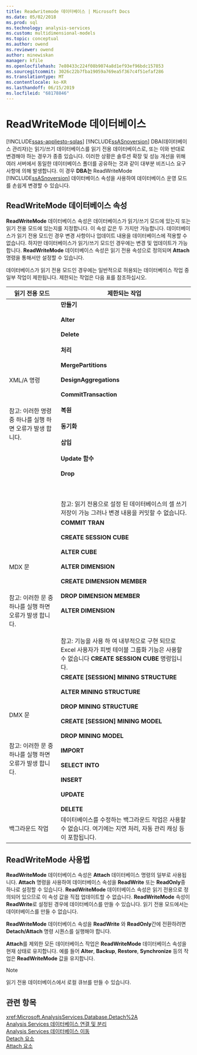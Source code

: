 ```yaml
---
title: Readwritemode 데이터베이스 | Microsoft Docs
ms.date: 05/02/2018
ms.prod: sql
ms.technology: analysis-services
ms.custom: multidimensional-models
ms.topic: conceptual
ms.author: owend
ms.reviewer: owend
author: minewiskan
manager: kfile
ms.openlocfilehash: 7e80433c224f08b9074a8d1ef93ef96bdc157853
ms.sourcegitcommit: 3026c22b7fba19059a769ea5f367c4f51efaf286
ms.translationtype: MT
ms.contentlocale: ko-KR
ms.lasthandoff: 06/15/2019
ms.locfileid: "68178846"
---
```

# <a name="database-readwritemodes"></a>ReadWriteMode 데이터베이스
[!INCLUDE[ssas-appliesto-sqlas](../../includes/ssas-appliesto-sqlas.md)]
  [!INCLUDE[ssASnoversion](../../includes/ssasnoversion-md.md)] DBA(데이터베이스 관리자)는 읽기/쓰기 데이터베이스를 읽기 전용 데이터베이스로, 또는 이와 반대로 변경해야 하는 경우가 종종 있습니다. 이러한 상황은 솔루션 확장 및 성능 개선을 위해 여러 서버에서 동일한 데이터베이스 폴더를 공유하는 것과 같이 대부분 비즈니스 요구 사항에 의해 발생합니다. 이 경우 **DBA는** ReadWriteMode [!INCLUDE[ssASnoversion](../../includes/ssasnoversion-md.md)] 데이터베이스 속성을 사용하여 데이터베이스 운영 모드를 손쉽게 변경할 수 있습니다.  
  
## <a name="readwritemode-database-property"></a>ReadWriteMode 데이터베이스 속성  
 **ReadWriteMode** 데이터베이스 속성은 데이터베이스가 읽기/쓰기 모드에 있는지 또는 읽기 전용 모드에 있는지를 지정합니다. 이 속성 값은 두 가지만 가능합니다. 데이터베이스가 읽기 전용 모드인 경우 변경 사항이나 업데이트 내용을 데이터베이스에 적용할 수 없습니다. 하지만 데이터베이스가 읽기/쓰기 모드인 경우에는 변경 및 업데이트가 가능합니다. **ReadWriteMode** 데이터베이스 속성은 읽기 전용 속성으로 정의되며 **Attach** 명령을 통해서만 설정할 수 있습니다.  
  
 데이터베이스가 읽기 전용 모드인 경우에는 일반적으로 허용되는 데이터베이스 작업 중 일부 작업이 제한됩니다. 제한되는 작업은 다음 표를 참조하십시오.  
  
|읽기 전용 모드|제한되는 작업|  
|-------------------|---------------------------|  
|XML/A 명령<br /><br /> <br /><br /> 참고: 이러한 명령 중 하나를 실행 하면 오류가 발생 합니다.|**만들기**<br /><br /> **Alter**<br /><br /> **Delete**<br /><br /> **처리**<br /><br /> **MergePartitions**<br /><br /> **DesignAggregations**<br /><br /> **CommitTransaction**<br /><br /> **복원**<br /><br /> **동기화**<br /><br /> **삽입**<br /><br /> **Update 함수**<br /><br /> **Drop**<br /><br /> <br /><br /> 참고: 읽기 전용으로 설정 된 데이터베이스의 셀 쓰기 저장이 가능 그러나 변경 내용을 커밋할 수 없습니다.|  
|MDX 문<br /><br /> <br /><br /> 참고: 이러한 문 중 하나를 실행 하면 오류가 발생 합니다.|**COMMIT TRAN**<br /><br /> **CREATE SESSION CUBE**<br /><br /> **ALTER CUBE**<br /><br /> **ALTER DIMENSION**<br /><br /> **CREATE DIMENSION MEMBER**<br /><br /> **DROP DIMENSION MEMBER**<br /><br /> **ALTER DIMENSION**<br /><br /> <br /><br /> 참고: 기능을 사용 하 여 내부적으로 구현 되므로 Excel 사용자가 피벗 테이블 그룹화 기능은 사용할 수 없습니다 **CREATE SESSION CUBE** 명령입니다.|  
|DMX 문<br /><br /> <br /><br /> 참고: 이러한 문 중 하나를 실행 하면 오류가 발생 합니다.|**CREATE [SESSION] MINING STRUCTURE**<br /><br /> **ALTER MINING STRUCTURE**<br /><br /> **DROP MINING STRUCTURE**<br /><br /> **CREATE [SESSION] MINING MODEL**<br /><br /> **DROP MINING MODEL**<br /><br /> **IMPORT**<br /><br /> **SELECT INTO**<br /><br /> **INSERT**<br /><br /> **UPDATE**<br /><br /> **DELETE**|  
|백그라운드 작업|데이터베이스를 수정하는 백그라운드 작업은 사용할 수 없습니다. 여기에는 지연 처리, 자동 관리 캐싱 등이 포함됩니다.|  
  
## <a name="readwritemode-usage"></a>ReadWriteMode 사용법  
 **ReadWriteMode** 데이터베이스 속성은 **Attach** 데이터베이스 명령의 일부로 사용됩니다. **Attach** 명령을 사용하여 데이터베이스 속성을 **ReadWrite** 또는 **ReadOnly**중 하나로 설정할 수 있습니다. **ReadWriteMode** 데이터베이스 속성은 읽기 전용으로 정의되어 있으므로 이 속성 값을 직접 업데이트할 수 없습니다. **ReadWriteMode** 속성이 **ReadWrite**로 설정된 경우에 데이터베이스를 만들 수 있습니다. 읽기 전용 모드에서는 데이터베이스를 만들 수 없습니다.  
  
 **ReadWriteMode** 데이터베이스 속성을 **ReadWrite** 와 **ReadOnly**간에 전환하려면 **Detach/Attach** 명령 시퀀스를 실행해야 합니다.  
  
 **Attach**를 제외한 모든 데이터베이스 작업은 **ReadWriteMode** 데이터베이스 속성을 현재 상태로 유지합니다. 예를 들어 **Alter**, **Backup**, **Restore**, **Synchronize** 등의 작업은 **ReadWriteMode** 값을 유지합니다.  
  
> [!NOTE]  
>  읽기 전용 데이터베이스에서 로컬 큐브를 만들 수 있습니다.  
  
## <a name="see-also"></a>관련 항목  
 <xref:Microsoft.AnalysisServices.Database.Detach%2A>   
 [Analysis Services 데이터베이스 연결 및 분리](../../analysis-services/multidimensional-models/attach-and-detach-analysis-services-databases.md)   
 [Analysis Services 데이터베이스 이동](../../analysis-services/multidimensional-models/move-an-analysis-services-database.md)   
 [Detach 요소](https://docs.microsoft.com/bi-reference/xmla/xml-elements-commands/detach-element)   
 [Attach 요소](https://docs.microsoft.com/bi-reference/xmla/xml-elements-commands/attach-element)  
  
  
